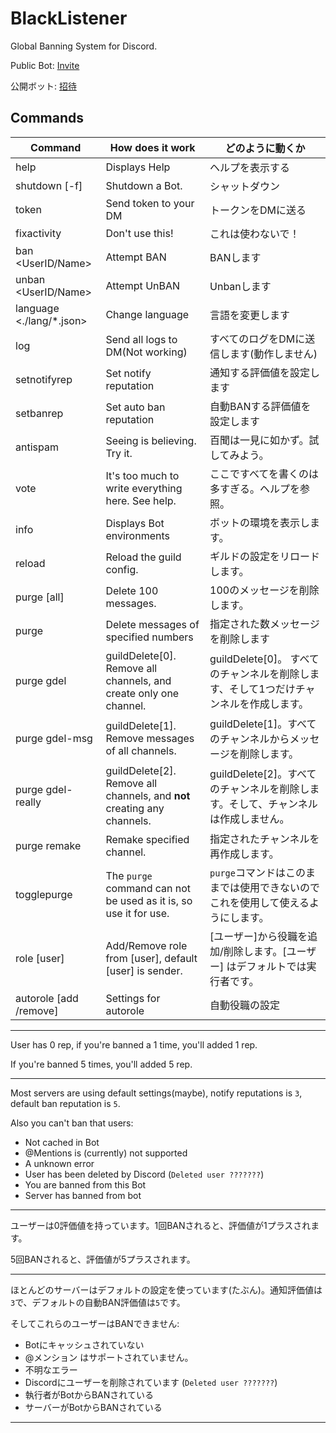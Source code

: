 # BlackListener
Global Banning System for Discord.

Public Bot: [Invite](https://discordapp.com/api/oauth2/authorize?client_id=456966161079205899&permissions=8&scope=bot)

公開ボット: [招待](https://discordapp.com/api/oauth2/authorize?client_id=456966161079205899&permissions=8&scope=bot)

## Commands
| Command | How does it work | どのように動くか |
| ------- | ---------------- | ---------------- |
| help | Displays Help | ヘルプを表示する |
| shutdown \[-f\] | Shutdown a Bot. | シャットダウン |
| token | Send token to your DM | トークンをDMに送る |
| fixactivity | Don't use this! | これは使わないで！ |
| ban <UserID/Name> | Attempt BAN | BANします |
| unban <UserID/Name> | Attempt UnBAN | Unbanします |
| language <./lang/*.json> | Change language | 言語を変更します |
| log | Send all logs to DM(Not working) | すべてのログをDMに送信します(動作しません) |
| setnotifyrep | Set notify reputation | 通知する評価値を設定します |
| setbanrep | Set auto ban reputation | 自動BANする評価値を設定します |
| antispam | Seeing is believing. Try it. | 百聞は一見に如かず。試してみよう。 |
| vote <args> | It's too much to write everything here. See help. | ここですべてを書くのは多すぎる。ヘルプを参照。 |
| info | Displays Bot environments | ボットの環境を表示します。 |
| reload | Reload the guild config. | ギルドの設定をリロードします。 |
| purge [all] | Delete 100 messages. | 100のメッセージを削除します。 |
| purge <number> | Delete messages of specified numbers | 指定された数メッセージを削除します |
| purge gdel | guildDelete[0]. Remove all channels, and create only one channel. | guildDelete[0]。 すべてのチャンネルを削除します、そして1つだけチャンネルを作成します。 |
| purge gdel-msg | guildDelete[1]. Remove messages of all channels. | guildDelete[1]。すべてのチャンネルからメッセージを削除します。 |
| purge gdel-really | guildDelete[2]. Remove all channels, and **not** creating any channels. | guildDelete[2]。すべてのチャンネルを削除します。そして、チャンネルは作成しません。 |
| purge remake <Channel> | Remake specified channel. | 指定されたチャンネルを再作成します。 |
| togglepurge | The `purge` command can not be used as it is, so use it for use. | `purge`コマンドはこのままでは使用できないのでこれを使用して使えるようにします。 |
| role <Role> [user] | Add/Remove role from [user], default [user] is sender. | [ユーザー]から役職を追加/削除します。[ユーザー] はデフォルトでは実行者です。
| autorole [add <role>/remove] | Settings for autorole | 自動役職の設定 |
---

User has 0 rep, if you're banned a 1 time, you'll added 1 rep.

If you're banned 5 times, you'll added 5 rep.

---

Most servers are using default settings(maybe), notify reputations is `3`, default ban reputation is `5`.

Also you can't ban that users:
 - Not cached in Bot
 - @Mentions is (currently) not supported
 - A unknown error
 - User has been deleted by Discord (`Deleted user ???????`)
 - You are banned from this Bot
 - Server has banned from bot
 
---

ユーザーは0評価値を持っています。1回BANされると、評価値が1プラスされます。

5回BANされると、評価値が5プラスされます。

---

ほとんどのサーバーはデフォルトの設定を使っています(たぶん)。通知評価値は`3`で、デフォルトの自動BAN評価値は`5`です。

そしてこれらのユーザーはBANできません:
 - Botにキャッシュされていない
 - @メンション はサポートされていません。
 - 不明なエラー
 - Discordにユーザーを削除されています (`Deleted user ???????`)
 - 執行者がBotからBANされている
 - サーバーがBotからBANされている

---


